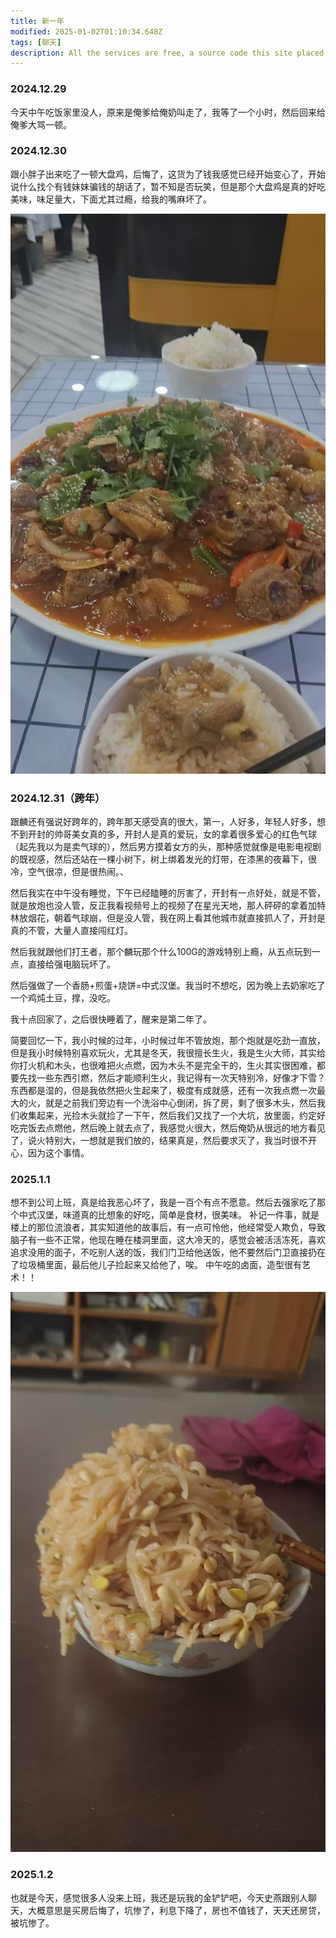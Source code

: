 ```yaml
---
title: 新一年
modified: 2025-01-02T01:10:34.648Z
tags: [聊天]
description: All the services are free, a source code this site placed on github repository and intergration with netlify service, another service that you can use is github page for hosting your own static site.
---
```

### 2024.12.29
今天中午吃饭家里没人，原来是俺爹给俺奶叫走了，我等了一个小时，然后回来给俺爹大骂一顿。
### 2024.12.30

跟小胖子出来吃了一顿大盘鸡，后悔了，这货为了钱我感觉已经开始变心了，开始说什么找个有钱妹妹骗钱的胡话了，暂不知是否玩笑，但是那个大盘鸡是真的好吃美味，味足量大，下面尤其过瘾，给我的嘴麻坏了。

![2.jpg](2.jpg)

### 2024.12.31（跨年）

跟麟还有强说好跨年的，跨年那天感受真的很大，第一，人好多，年轻人好多，想不到开封的帅哥美女真的多，开封人是真的爱玩，女的拿着很多爱心的红色气球（起先我以为是卖气球的），然后男方摸着女方的头，那种感觉就像是电影电视剧的既视感，然后还站在一棵小树下，树上绑着发光的灯带，在漆黑的夜幕下，很冷，空气很凉，但是很热闹。、

然后我实在中午没有睡觉，下午已经瞌睡的厉害了，开封有一点好处，就是不管，就是放炮也没人管，反正我看视频号上的视频了在星光天地，那人砰砰的拿着加特林放烟花，朝着气球崩，但是没人管，我在网上看其他城市就直接抓人了，开封是真的不管，大量人直接闯红灯。

然后我就跟他们打王者，那个麟玩那个什么100G的游戏特别上瘾，从五点玩到一点，直接给强电脑玩坏了。

然后强做了一个香肠+煎蛋+烧饼=中式汉堡。我当时不想吃，因为晚上去奶家吃了一个鸡炖土豆，撑，没吃。

我十点回家了，之后很快睡着了，醒来是第二年了。

简要回忆一下，我小时候的过年，小时候过年不管放炮，那个炮就是吃劲一直放，但是我小时候特别喜欢玩火，尤其是冬天，我很擅长生火，我是生火大师，其实给你打火机和木头，也很难把火点燃，因为木头不是完全干的，生火其实很困难，都要先找一些东西引燃，然后才能顺利生火，我记得有一次天特别冷，好像才下雪？东西都是湿的，但是我依然把火生起来了，极度有成就感，还有一次我点燃一次最大的火，就是之前我们旁边有一个洗浴中心倒闭，拆了房，剩了很多木头，然后我们收集起来，光捡木头就捡了一下午，然后我们又找了一个大坑，放里面，约定好吃完饭去点燃他，然后晚上就去点了，我感觉火很大，然后俺奶从很远的地方看见了，说火特别大，一想就是我们放的，结果真是，然后要求灭了，我当时很不开心，因为这个事情。

### 2025.1.1

想不到公司上班，真是给我恶心坏了，我是一百个有点不愿意。然后去强家吃了那个中式汉堡，味道真的比想象的好吃，简单是食材，很美味。
补记一件事，就是楼上的那位流浪者，其实知道他的故事后，有一点可怜他，他经常受人欺负，导致脑子有一些不正常，他现在睡在楼洞里面，这大冷天的，感觉会被活活冻死，喜欢追求没用的面子，不吃别人送的饭，我们门卫给他送饭，他不要然后门卫直接扔在了垃圾桶里面，最后他儿子捡起来又给他了，唉。
中午吃的卤面，造型很有艺术！！

![1.jpg](1.jpg)





### 2025.1.2

也就是今天，感觉很多人没来上班，我还是玩我的金铲铲吧，今天史燕跟别人聊天，大概意思是买房后悔了，坑惨了，利息下降了，房也不值钱了，天天还房贷，被坑惨了。
